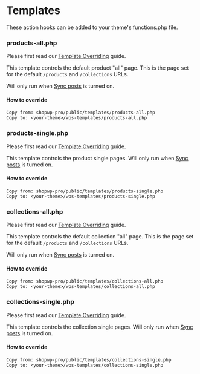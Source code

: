 # Templates

These action hooks can be added to your theme's functions.php file.

### products-all.php

Please first read our [Template Overriding](/guides/template-overriding.md) guide.

This template controls the default product "all" page. This is the page set for the default `/products` and `/collections` URLs.

Will only run when [Sync posts](/getting-started/settings?id=sync-posts) is turned on.

#### How to override

```
Copy from: shopwp-pro/public/templates/products-all.php
Copy to: <your-theme>/wps-templates/products-all.php
```

### products-single.php

Please first read our [Template Overriding](/guides/template-overriding.md) guide.

This template controls the product single pages. Will only run when [Sync posts](/getting-started/settings?id=sync-posts) is turned on.

#### How to override

```
Copy from: shopwp-pro/public/templates/products-single.php
Copy to: <your-theme>/wps-templates/products-single.php
```

### collections-all.php

Please first read our [Template Overriding](/guides/template-overriding.md) guide.

This template controls the default collection "all" page. This is the page set for the default `/products` and `/collections` URLs.

Will only run when [Sync posts](/getting-started/settings?id=sync-posts) is turned on.

#### How to override

```
Copy from: shopwp-pro/public/templates/collections-all.php
Copy to: <your-theme>/wps-templates/collections-all.php
```

### collections-single.php

Please first read our [Template Overriding](/guides/template-overriding.md) guide.

This template controls the collection single pages. Will only run when [Sync posts](/getting-started/settings?id=sync-posts) is turned on.

#### How to override

```
Copy from: shopwp-pro/public/templates/collections-single.php
Copy to: <your-theme>/wps-templates/collections-single.php
```

